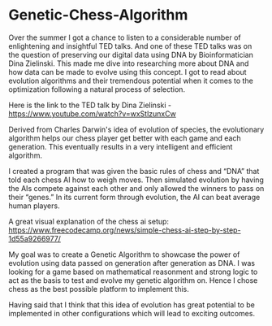 # Genetic-Chess-Algorithm

Over the summer I got a chance to listen to a considerable number of enlightening and insightful TED talks. And one of these TED talks was on the question of preserving our digital data using DNA by Bioinformatician Dina Zielinski. This made me dive into researching more about DNA and how data can be made to evolve using this concept. I got to read about evolution algorithms and their tremendous potential when it comes to the optimization following a natural process of selection. 

Here is the link to the TED talk by Dina Zielinski - https://www.youtube.com/watch?v=wxStlzunxCw

Derived from Charles Darwin's idea of evolution of species, the evolutionary algorithm helps our chess player get better with each game and each generation. This eventually results in a very intelligent and efficient algorithm. 

I created a program that was given the basic rules of chess and “DNA” that told each chess AI how to weigh moves. Then simulated evolution by having the AIs compete against each other and only allowed the winners to pass on their “genes.” In its current form through evolution, the AI can beat average human players.

A great visual explanation of the chess ai setup: https://www.freecodecamp.org/news/simple-chess-ai-step-by-step-1d55a9266977/

My goal was to create a Genetic Algorithm to showcase the power of evolution using data passed on generation after generation as DNA. I was looking for a game based on mathematical reasonment and strong logic to act as the basis to test and evolve my genetic algorithm on. Hence I chose chess as the best possible platform to implement this. 

Having said that I think that this idea of evolution has great potential to be implemented in other configurations which will lead to exciting outcomes.  
